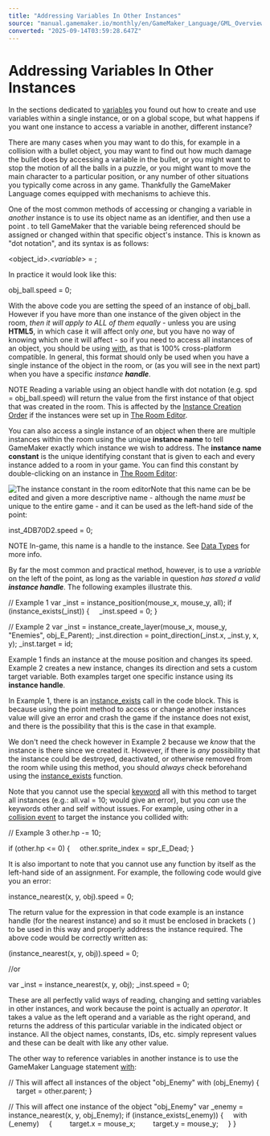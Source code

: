 ```yaml
---
title: "Addressing Variables In Other Instances"
source: "manual.gamemaker.io/monthly/en/GameMaker_Language/GML_Overview/Addressing_Variables_In_Other_Instances.htm"
converted: "2025-09-14T03:59:28.647Z"
---
```


# Addressing Variables In Other Instances

In the sections dedicated to [variables](Variables_And_Variable_Scope.md) you found out how to create and use variables within a single instance, or on a global scope, but what happens if you want one instance to access a variable in another, different instance?

There are many cases when you may want to do this, for example in a collision with a bullet object, you may want to find out how much damage the bullet does by accessing a variable in the bullet, or you might want to stop the motion of all the balls in a puzzle, or you might want to move the main character to a particular position, or any number of other situations you typically come across in any game. Thankfully the GameMaker Language comes equipped with mechanisms to achieve this.

One of the most common methods of accessing or changing a variable in _another_ instance is to use its object name as an identifier, and then use a point . to tell GameMaker that the variable being referenced should be assigned or changed within that specific object's instance. This is known as "dot notation", and its syntax is as follows:

<object\_id>.<_variable_\> = <value>;

In practice it would look like this:

obj\_ball.speed = 0;

With the above code you are setting the speed of an instance of obj\_ball. However if you have more than one instance of the given object in the room, _then it will apply to ALL of them equally_ - unless you are using **HTML5**, in which case it will affect only _one_, but you have no way of knowing which one it will affect - so if you need to access all instances of an object, you should be using [with](Language_Features/with.md), as that is 100% cross-platform compatible. In general, this format should only be used when you have a single instance of the object in the room, or (as you will see in the next part) when you have a specific _instance **handle**_.

NOTE Reading a variable using an object handle with dot notation (e.g. spd = obj\_ball.speed) will return the value from the first instance of that object that was created in the room. This is affected by the [Instance Creation Order](../../The_Asset_Editors/Room_Properties/Room_Properties.htm#creation_order) if the instances were set up in [The Room Editor](../../The_Asset_Editors/Rooms.md).

You can also access a single instance of an object when there are multiple instances within the room using the unique **instance name** to tell GameMaker exactly which instance we wish to address. The **instance name constant** is the unique identifying constant that is given to each and every instance added to a room in your game. You can find this constant by double-clicking on an instance in [The Room Editor](../../The_Asset_Editors/Rooms.md):

![The instance constant in the room editor](../../assets/Images/Scripting_Reference/GML/Overview/Instance_Constant.png)Note that this name can be be edited and given a more descriptive name - although the name _must_ be unique to the entire game - and it can be used as the left-hand side of the point:

inst\_4DB70D2.speed = 0;

NOTE In-game, this name is a handle to the instance. See [Data Types](Data_Types.md) for more info.

By far the most common and practical method, however, is to use a _variable_ on the left of the point, as long as the variable in question _has stored a valid **instance handle**_. The following examples illustrate this.

// Example 1
var \_inst = instance\_position(mouse\_x, mouse\_y, all);
if (instance\_exists(\_inst))
{
    \_inst.speed = 0;
}

// Example 2
var \_inst = instance\_create\_layer(mouse\_x, mouse\_y, "Enemies", obj\_E\_Parent);
\_inst.direction = point\_direction(\_inst.x, \_inst.y, x, y);
\_inst.target = id;

Example 1 finds an instance at the mouse position and changes its speed. Example 2 creates a new instance, changes its direction and sets a custom target variable. Both examples target one specific instance using its **instance handle**.

In Example 1, there is an [instance\_exists](../GML_Reference/Asset_Management/Instances/instance_exists.md) call in the code block. This is because using the point method to access or change another instances value will give an error and crash the game if the instance does not exist, and there is the possibility that this is the case in that example.

We don't need the check however in Example 2 because we _know_ that the instance is there since we created it. However, if there is _any_ possibility that the instance could be destroyed, deactivated, or otherwise removed from the room while using this method, you should _always_ check beforehand using the [instance\_exists](../GML_Reference/Asset_Management/Instances/instance_exists.md) function.

Note that you cannot use the special [keyword](Instance_Keywords.md) all with this method to target all instances (e.g.: all.val = 10; would give an error), but you _can_ use the keywords other and self without issues. For example, using other in a [collision event](../../The_Asset_Editors/Object_Properties/Object_Events.md) to target the instance you collided with:

// Example 3
other.hp -= 10;

if (other.hp <= 0)
{
    other.sprite\_index = spr\_E\_Dead;
}

It is also important to note that you cannot use any function by itself as the left-hand side of an assignment. For example, the following code would give you an error:

instance\_nearest(x, y, obj).speed = 0;

The return value for the expression in that code example is an instance handle (for the nearest instance) and so it must be enclosed in brackets ( ) to be used in this way and properly address the instance required. The above code would be correctly written as:

(instance\_nearest(x, y, obj)).speed = 0;

//or

var \_inst = instance\_nearest(x, y, obj);
\_inst.speed = 0;

These are all perfectly valid ways of reading, changing and setting variables in other instances, and work because the point is actually an _operator_. It takes a value as the left operand and a variable as the right operand, and returns the address of this particular variable in the indicated object or instance. All the object names, constants, IDs, etc. simply represent values and these can be dealt with like any other value.

The other way to reference variables in another instance is to use the GameMaker Language statement [with](Language_Features/with.md):

// This will affect all instances of the object "obj\_Enemy"
with (obj\_Enemy)
{
    target = other.parent;
}

// This will affect one instance of the object "obj\_Enemy"
var \_enemy = instance\_nearest(x, y, obj\_Enemy);
if (instance\_exists(\_enemy))
{
    with (\_enemy)
    {
        target.x = mouse\_x;
        target.y = mouse\_y;
    }
}
